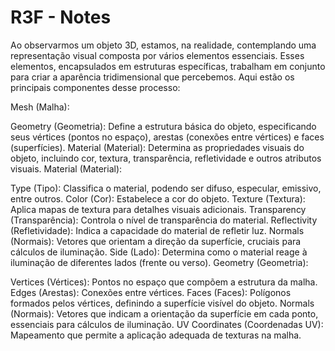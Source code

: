 # R3F - Notes

Ao observarmos um objeto 3D, estamos, na realidade, contemplando uma representação visual composta por vários elementos essenciais. Esses elementos, encapsulados em estruturas específicas, trabalham em conjunto para criar a aparência tridimensional que percebemos. Aqui estão os principais componentes desse processo:

Mesh (Malha):

Geometry (Geometria): Define a estrutura básica do objeto, especificando seus vértices (pontos no espaço), arestas (conexões entre vértices) e faces (superfícies).
Material (Material): Determina as propriedades visuais do objeto, incluindo cor, textura, transparência, refletividade e outros atributos visuais.
Material (Material):

Type (Tipo): Classifica o material, podendo ser difuso, especular, emissivo, entre outros.
Color (Cor): Estabelece a cor do objeto.
Texture (Textura): Aplica mapas de textura para detalhes visuais adicionais.
Transparency (Transparência): Controla o nível de transparência do material.
Reflectivity (Refletividade): Indica a capacidade do material de refletir luz.
Normals (Normais): Vetores que orientam a direção da superfície, cruciais para cálculos de iluminação.
Side (Lado): Determina como o material reage à iluminação de diferentes lados (frente ou verso).
Geometry (Geometria):

Vertices (Vértices): Pontos no espaço que compõem a estrutura da malha.
Edges (Arestas): Conexões entre vértices.
Faces (Faces): Polígonos formados pelos vértices, definindo a superfície visível do objeto.
Normals (Normais): Vetores que indicam a orientação da superfície em cada ponto, essenciais para cálculos de iluminação.
UV Coordinates (Coordenadas UV): Mapeamento que permite a aplicação adequada de texturas na malha.
